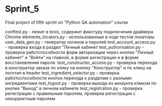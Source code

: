 # Sprint_5
Final project of fifth sprint on "Python QA automation" course

conftest.py - лежит в tests, содержит фикстуру подключения драйвера Chrome 
elements_locators.py - использованные в ходе тестов локаторы
user_data_gen.py - генератор логинов и паролей
test_account_access.py - проверка входа в раздел "Личный кабинет
test_authorisation.py - проверка работспособности форм авторизации через кнопки "Личный кабинет" и "Войти" на главной, в форме регистрации и в форме восстановления пароля.
test_constructor_access.py - проверка перехода в конструктор заказа по клику на кнопку "Конструктор" и по клику на логотип в header
test_ingredient_selector.py - проверка работоспособности кнопок перехода к разделам с разными ингредиентами
test_logout.py - проверка выхода из аккаунта клмком по кнопке "Выход" в личном кабинете
test_registration.py - проверка регистрации с правильным паролем, проверка регистрации с некорректным паролем

